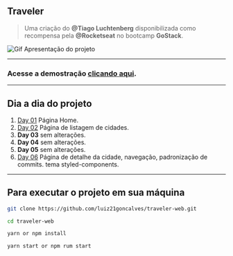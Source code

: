 ## Traveler
> Uma criação do **@Tiago Luchtenberg** disponibilizada como recompensa pela **@Rocketseat** no bootcamp **GoStack**.

![Gif Apresentação do projeto](./assets/Peek%202021-02-15%2017-50.gif)

---

### Acesse a demostração [clicando aqui](https://traveler-luizgoncalves.netlify.app/).

---

## Dia a dia do projeto

1. [Day 01](https://www.linkedin.com/posts/luiz21goncalves_dayabr01-reactjs-rocketseat-activity-6765385121408409600-b_u_) Página Home.
2. [Day 02](https://www.linkedin.com/posts/luiz21goncalves_dayabr02-reactjs-rocketseat-activity-6765734625756110849-dJeg) Página de listagem de cidades.
3. **Day 03** sem alterações.
4. **Day 04** sem alterações.
5. **Day 05** sem alterações.
6. [Day 06](https://www.linkedin.com/posts/luiz21goncalves_dayabr06-reactjs-rocketseat-activity-6767186023110729728-7kZU) Página de detalhe da cidade, navegação, padronização de commits. tema styled-components.

---

## Para executar o projeto em sua máquina

``` bash
git clone https://github.com/luiz21goncalves/traveler-web.git

cd traveler-web

yarn or npm install

yarn start or npm rum start
```
